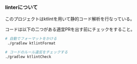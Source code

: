 
### linterについて

このプロジェクトはktlintを用いて静的コード解析を行なっている。

コードは以下の二つがある適宜PRを出す前にチェックをすること。
```bash
# 自動でフォーマットをかける
 ./gradlew ktlintFormat

# コードのルール違反をチェックする
./gradlew ktlintCheck 
```